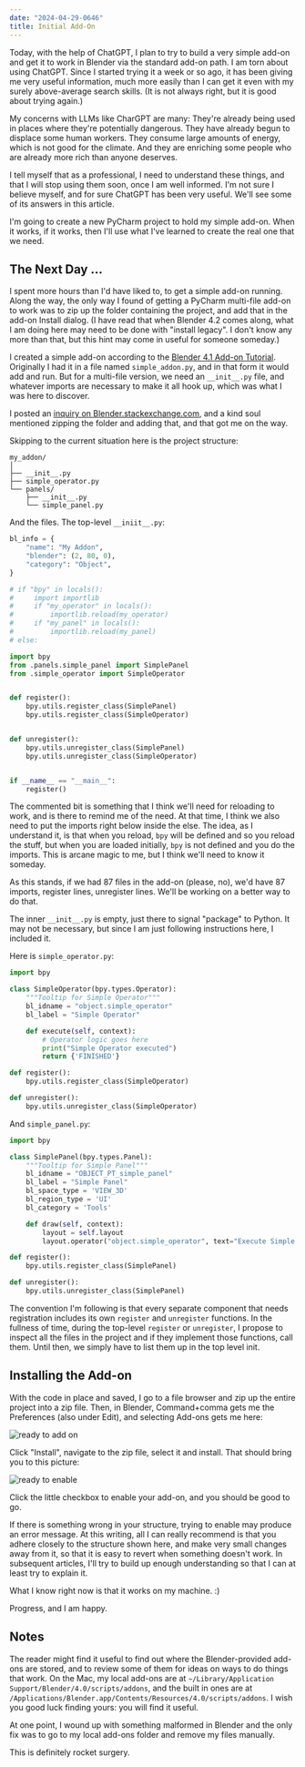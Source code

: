 ```yaml
---
date: "2024-04-29-0646"
title: Initial Add-On
---
```


Today, with the help of ChatGPT, I plan to try to build a very simple add-on and get it to work in Blender via the standard add-on path. I am torn about using ChatGPT. Since I started trying it a week or so ago, it has been giving me very useful information, much more easily than I can get it even with my surely above-average search skills. (It is not always right, but it is good about trying again.)

My concerns with LLMs like CharGPT are many: They're already being used in places where they're potentially dangerous. They have already begun to displace some human workers. They consume large amounts of energy, which is not good for the climate. And they are enriching some people who are already more rich than anyone deserves.

I tell myself that as a professional, I need to understand these things, and that I will stop using them soon, once I am well informed. I'm not sure I believe myself, and for sure ChatGPT has been very useful. We'll see some of its answers in this article.

I'm going to create a new PyCharm project to hold my simple add-on. When it works, if it works, then I'll use what I've learned to create the real one that we need.

## The Next Day ...

I spent more hours than I'd have liked to, to get a simple add-on running. Along the way, the only way I found of getting a PyCharm multi-file add-on to work was to zip up the folder containing the project, and add that in the add-on Install dialog. (I have read that when Blender 4.2 comes along, what I am doing here may need to be done with "install legacy". I don't know any more than that, but this hint may come in useful for someone someday.)

I created a simple add-on according to the [Blender 4.1 Add-on Tutorial](https://docs.blender.org/manual/en/latest/advanced/scripting/addon_tutorial.html#add-on-tutorial). Originally I had it in a file named `simple_addon.py`, and in that form it would add and run. But for a multi-file version, we need an `__init__.py` file, and whatever imports are necessary to make it all hook up, which was what I was here to discover.

I posted an [inquiry on Blender.stackexchange.com](https://blender.stackexchange.com/questions/317388/multi-file-add-on-cannot-find-import), and a kind soul mentioned zipping the folder and adding that, and that got me on the way.

Skipping to the current situation here is the project structure:

~~~
my_addon/
│
├── __init__.py
├── simple_operator.py
└── panels/
    ├── __init__.py
    └── simple_panel.py
~~~

And the files. The top-level `__iniit__.py`:

~~~python
bl_info = {
    "name": "My Addon",
    "blender": (2, 80, 0),
    "category": "Object",
}

# if "bpy" in locals():
#     import importlib
#     if "my_operator" in locals():
#         importlib.reload(my_operator)
#     if "my_panel" in locals():
#         importlib.reload(my_panel)
# else:

import bpy
from .panels.simple_panel import SimplePanel
from .simple_operator import SimpleOperator


def register():
    bpy.utils.register_class(SimplePanel)
    bpy.utils.register_class(SimpleOperator)


def unregister():
    bpy.utils.unregister_class(SimplePanel)
    bpy.utils.unregister_class(SimpleOperator)


if __name__ == "__main__":
    register()
~~~

The commented bit is something that I think we'll need for reloading to work, and is there to remind me of the need. At that time, I think we also need to put the imports right below inside the else. The idea, as I understand it, is that when you reload, `bpy` will be defined and so you reload the stuff, but when you are loaded initially, `bpy` is not defined and you do the imports. This is arcane magic to me, but I think we'll need to know it someday.

As this stands, if we had 87 files in the add-on (please, no), we'd have 87 imports, register lines, unregister lines. We'll be working on a better way to do that. 

The inner `__init__.py` is empty, just there to signal "package" to Python. It may not be necessary, but since I am just following instructions here, I included it.

Here is `simple_operator.py`:

~~~python
import bpy

class SimpleOperator(bpy.types.Operator):
    """Tooltip for Simple Operator"""
    bl_idname = "object.simple_operator"
    bl_label = "Simple Operator"

    def execute(self, context):
        # Operator logic goes here
        print("Simple Operator executed")
        return {'FINISHED'}

def register():
    bpy.utils.register_class(SimpleOperator)

def unregister():
    bpy.utils.unregister_class(SimpleOperator)
~~~

And `simple_panel.py`:
~~~python
import bpy

class SimplePanel(bpy.types.Panel):
    """Tooltip for Simple Panel"""
    bl_idname = "OBJECT_PT_simple_panel"
    bl_label = "Simple Panel"
    bl_space_type = 'VIEW_3D'
    bl_region_type = 'UI'
    bl_category = 'Tools'

    def draw(self, context):
        layout = self.layout
        layout.operator("object.simple_operator", text="Execute Simple Operator")

def register():
    bpy.utils.register_class(SimplePanel)

def unregister():
    bpy.utils.unregister_class(SimplePanel)
~~~

The convention I'm following is that every separate component that needs registration includes its own `register` and `unregister` functions. In the fullness of time, during the top-level `register` or `unregister`, I propose to inspect all the files in the project and if they implement those functions, call them. Until then, we simply have to list them up in the top level init.

## Installing the Add-on

With the code in place and saved, I go to a file browser and zip up the entire project into a zip file. Then, in Blender, Command+comma gets me the Preferences (also under Edit), and selecting Add-ons gets me here:

![ready to add on](/assets/ready.png)

Click "Install", navigate to the zip file, select it and install. That should bring you to this picture:

![ready to enable](/assets/enable.png)

Click the little checkbox to enable your add-on, and you should be good to go.

If there is something wrong in your structure, trying to enable may produce an error message. At this writing, all I can really recommend is that you adhere closely to the structure shown here, and make very small changes away from it, so that it is easy to revert when something doesn't work. In subsequent articles, I'll try to build up enough understanding so that I can at least try to explain it.

What I know right now is that it works on my machine. :)

Progress, and I am happy.

## Notes

The reader might find it useful to find out where the Blender-provided add-ons are stored, and to review some of them for ideas on ways to do things that work. On the Mac, my local add-ons are at `~/Library/Application Support/Blender/4.0/scripts/addons`, and the built in ones are at `/Applications/Blender.app/Contents/Resources/4.0/scripts/addons`. I wish you good luck finding yours: you will find it useful.

At one point, I wound up with something malformed in Blender and the only fix was to go to my local add-ons folder and remove my files manually. 

This is definitely rocket surgery.